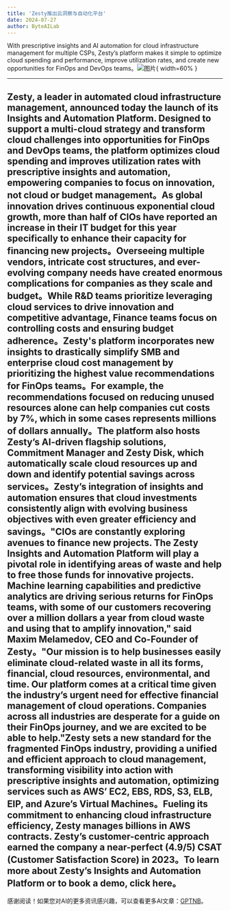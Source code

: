 ```yaml
---
title: 'Zesty推出云洞察与自动化平台'
date: 2024-07-27
author: ByteAILab
---
```


With prescriptive insights and AI automation for cloud infrastructure management for multiple CSPs, Zesty’s platform makes it simple to optimize cloud spending and performance, improve utilization rates, and create new opportunities for FinOps and DevOps teams。![图片](https://ai-techpark.com/wp-content/uploads/2024/07/Zesty-Introd-960x540.jpg){ width=60% }

---
Zesty, a leader in automated cloud infrastructure management, announced today the launch of its Insights and Automation Platform. Designed to support a multi-cloud strategy and transform cloud challenges into opportunities for FinOps and DevOps teams, the platform optimizes cloud spending and improves utilization rates with prescriptive insights and automation, empowering companies to focus on innovation, not cloud or budget management。As global innovation drives continuous exponential cloud growth, more than half of CIOs have reported an increase in their IT budget for this year specifically to enhance their capacity for financing new projects。Overseeing multiple vendors, intricate cost structures, and ever-evolving company needs have created enormous complications for companies as they scale and budget。While R&D teams prioritize leveraging cloud services to drive innovation and competitive advantage, Finance teams focus on controlling costs and ensuring budget adherence。Zesty's platform incorporates new insights to drastically simplify SMB and enterprise cloud cost management by prioritizing the highest value recommendations for FinOps teams。For example, the recommendations focused on reducing unused resources alone can help companies cut costs by 7%, which in some cases represents millions of dollars annually。The platform also hosts Zesty’s AI-driven flagship solutions, Commitment Manager and Zesty Disk, which automatically scale cloud resources up and down and identify potential savings across services。Zesty’s integration of insights and automation ensures that cloud investments consistently align with evolving business objectives with even greater efficiency and savings。"CIOs are constantly exploring avenues to finance new projects. The Zesty Insights and Automation Platform will play a pivotal role in identifying areas of waste and help to free those funds for innovative projects. Machine learning capabilities and predictive analytics are driving serious returns for FinOps teams, with some of our customers recovering over a million dollars a year from cloud waste and using that to amplify innovation," said Maxim Melamedov, CEO and Co-Founder of Zesty。"Our mission is to help businesses easily eliminate cloud-related waste in all its forms, financial, cloud resources, environmental, and time. Our platform comes at a critical time given the industry’s urgent need for effective financial management of cloud operations. Companies across all industries are desperate for a guide on their FinOps journey, and we are excited to be able to help."Zesty sets a new standard for the fragmented FinOps industry, providing a unified and efficient approach to cloud management, transforming visibility into action with prescriptive insights and automation, optimizing services such as AWS’ EC2, EBS, RDS, S3, ELB, EIP, and Azure’s Virtual Machines。Fueling its commitment to enhancing cloud infrastructure efficiency, Zesty manages billions in AWS contracts. Zesty’s customer-centric approach earned the company a near-perfect (4.9/5) CSAT (Customer Satisfaction Score) in 2023。To learn more about Zesty’s Insights and Automation Platform or to book a demo, click here。
---
感谢阅读！如果您对AI的更多资讯感兴趣，可以查看更多AI文章：[GPTNB](https://gptnb.com)。